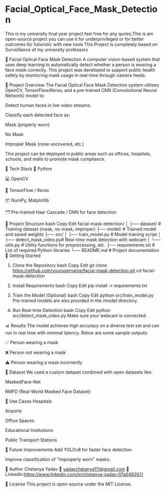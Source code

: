 # Facial_Optical_Face_Mask_Detection

This is my university final year project feel free for any quries,This is am open-source project you can use it for underprivileged or for better outcomes for futuristic with new tools
This Project is completely based on Surveillance of my university professors

🧠 Facial Optical Face Mask Detection
A computer vision-based system that uses deep learning to automatically detect whether a person is wearing a face mask correctly. This project was developed to support public health safety by monitoring mask usage in real-time through camera feeds.

📌 Project Overview
The Facial Optical Face Mask Detection system utilizes OpenCV, TensorFlow/Keras, and a pre-trained CNN (Convolutional Neural Network) model to:

Detect human faces in live video streams.

Classify each detected face as:

Mask (properly worn)

No Mask

Improper Mask (nose uncovered, etc.)

This project can be deployed in public areas such as offices, hospitals, schools, and malls to promote mask compliance.

🧰 Tech Stack
🐍 Python

💻 OpenCV

🤖 TensorFlow / Keras

📦 NumPy, Matplotlib

🗂 Pre-trained Haar Cascade / DNN for face detection

📂 Project Structure
bash
Copy
Edit
facial-mask-detection/
│
├── dataset/                 # Training dataset (mask, no-mask, improper)
├── model/                   # Trained model and saved weights
├── src/
│   ├── train_model.py       # Model training script
│   ├── detect_mask_video.py# Real-time mask detection with webcam
│   └── utils.py             # Utility functions for preprocessing, etc.
├── requirements.txt         # List of required Python libraries
└── README.md                # Project documentation
🚀 Getting Started
1. Clone the Repository
bash
Copy
Edit
git clone https://github.com/yourusername/facial-mask-detection.git
cd facial-mask-detection
2. Install Requirements
bash
Copy
Edit
pip install -r requirements.txt
3. Train the Model (Optional)
bash
Copy
Edit
python src/train_model.py
Pre-trained models are also provided in the /model directory.

4. Run Real-time Detection
bash
Copy
Edit
python src/detect_mask_video.py
Make sure your webcam is connected.

📊 Results
The model achieves high accuracy on a diverse test set and can run in real time with minimal latency. Below are some sample outputs:

✅ Person wearing a mask

❌ Person not wearing a mask

⚠️ Person wearing a mask incorrectly

🧪 Dataset
We used a custom dataset combined with open datasets like:

MaskedFace-Net

RMFD (Real-World Masked Face Dataset)

📌 Use Cases
Hospitals

Airports

Office Spaces

Educational Institutions

Public Transport Stations

📎 Future Improvements
Add YOLOv8 for faster face detection.

Improve classification of "improperly worn" masks.


👤 Author
Chetanya Yadav
📧 yadavchetanya111@gmail.com
🔗 LinkedIn:https://www.linkedin.com/in/chetanya-yadav-07a048207/

📄 License
This project is open-source under the MIT License.

